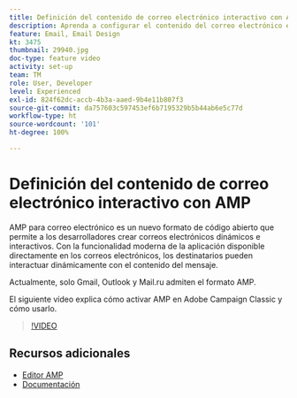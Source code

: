 ```yaml
---
title: Definición del contenido de correo electrónico interactivo con AMP
description: Aprenda a configurar el contenido del correo electrónico en formato AMP.
feature: Email, Email Design
kt: 3475
thumbnail: 29940.jpg
doc-type: feature video
activity: set-up
team: TM
role: User, Developer
level: Experienced
exl-id: 824f62dc-accb-4b3a-aaed-9b4e11b807f3
source-git-commit: da757603c597453ef6b7195329b5b44ab6e5c77d
workflow-type: ht
source-wordcount: '101'
ht-degree: 100%

---
```


# Definición del contenido de correo electrónico interactivo con AMP

AMP para correo electrónico es un nuevo formato de código abierto que permite a los desarrolladores crear correos electrónicos dinámicos e interactivos. Con la funcionalidad moderna de la aplicación disponible directamente en los correos electrónicos, los destinatarios pueden interactuar dinámicamente con el contenido del mensaje.

Actualmente, solo Gmail, Outlook y Mail.ru admiten el formato AMP.

El siguiente vídeo explica cómo activar AMP en Adobe Campaign Classic y cómo usarlo.

>[!VIDEO](https://video.tv.adobe.com/v/29940?quality=12&learn=on)

## Recursos adicionales

* [Editor AMP](https://playground.amp.dev/)
* [Documentación](https://experienceleague.adobe.com/docs/campaign-classic/using/sending-messages/sending-emails/defining-interactive-content.html?lang=es#about-amp-for-email)
